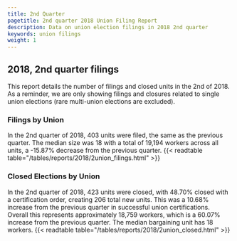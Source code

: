 ```yaml
---
title: 2nd Quarter 
pagetitle: 2nd quarter 2018 Union Filing Report
description: Data on union election filings in 2018 2nd quarter 
keywords: union filings
weight: 1
---
```


## 2018, 2nd quarter filings

This report details the number of filings and closed units in the 2nd of 2018. As a reminder, we are only showing filings and closures related to single union elections (rare multi-union elections are excluded).

### Filings by Union
In the 2nd quarter of 2018, 403 units were filed, the same as the previous quarter. The median size was 18 with a total of 19,194 workers across all units, a -15.87% decrease from the previous quarter.
{{< readtable table="/tables/reports/2018/2union_filings.html" >}}

### Closed Elections by Union
In the 2nd quarter of 2018, 423 units were closed, with 48.70% closed with a certification order, creating 206 total new units. This was a 10.68% increase from the previous quarter in successful union certifications. Overall this represents approximately 18,759 workers, which is a 60.07% increase from the previous quarter. The median bargaining unit has 18 workers.
{{< readtable table="/tables/reports/2018/2union_closed.html" >}}
